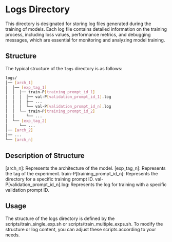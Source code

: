 # Logs Directory

This directory is designated for storing log files generated during the training of models. Each log file contains detailed information on the training process, including loss values, performance metrics, and debugging messages, which are essential for monitoring and analyzing model training.

## Structure

The typical structure of the `logs` directory is as follows:

```bash
logs/
│── [arch_1]
│  │── [exp_tag_1]
│  │  │── train-P[training_prompt_id_1]
│  │  │  │── val-P[validation_prompt_id_1].log
│  │  │  ├── ...
│  │  │  └── val-P[validation_prompt_id_n].log
│  │  └── train-P[training_prompt_id_2]
│  │     └── ...
│  └── [exp_tag_2]
│     └── ...
│── [arch_2]
│── ...
└── [arch_n]
```

## Description of Structure
[arch_n]: Represents the architecture of the model.
[exp_tag_n]: Represents the tag of the experiment.
train-P[training_prompt_id_n]: Represents the directory for a specific training prompt ID.
val-P[validation_prompt_id_n].log: Represents the log for training with a specific validation prompt ID.

## Usage
The structure of the logs directory is defined by the scripts/train_single_exp.sh or scripts/train_multiple_exps.sh. To modify the structure or log content, you can adjust these scripts according to your needs.
